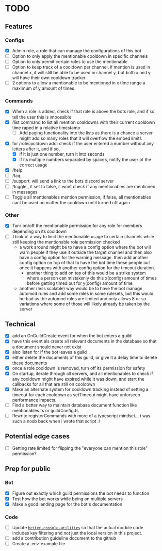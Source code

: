 # TODO

## Features

### Configs

- [x] Admin role, a role that can manage the configurations of this bot
- [ ] Option to only apply the mentionable cooldown in specific channels
- [ ] Option to only permit certain roles to use the mentionable
- [ ] Option to keep track of a cooldown per channel, if mention is used in channel x, it will still be able to be used in channel y, but both x and y will have their own cooldown tracker
- [ ] 2 options to allow a mentionable to be mentioned in x time range a maximum of y amount of times

### Commands

- [x] When a role is added, check if that role is above the bots role, and if so, tell the user this is impossible
- [x] /list command to list all mention cooldowns with their current cooldown time raped in a relative timestamp
  - [ ] Add paging functionality into the lists as there is a chance a server might add so many roles that it will overflow the embed limits
- [x] for /rolecooldown add: check if the user entered a number without any letters after it, and if so,
  - [x] if it is just one number, turn it into seconds
  - [x] if its multiple numbers separated by spaces, notify the user of the correct usage
- [x] /help
- [ ] /faq
- [ ] /support: will send a link to the bots discord server
- [ ] /toggle , if set to false, it wont check if any mentionables are mentioned in messages
- [ ] Toggle all mentionables mention permission, if false, all mentionables cant be used no matter the cooldown until turned off again

### Other

- [x] Tunr on/off the mentionable permission for any role for members depending on its cooldown
- [ ] Think of a way to limit the mentionable usage to certain channels while still keeping the mentionable role permission checked
  - a work around might be to have a config option where the bot will warn people if they use it outside the target channel and then also have a config option for the warning message. then add another config option on top of that to have the bot time these people out once it happens with another config option for the timeout duration.
    - another thing to add on top of this would be a strike system where a person can mistakenly do this x(config) amount of times before getting timed out for y(config) amount of time
  - another (less scalable) way would be to have the bot manage automod rules and add some roles in some rulesets, but this would be bad as the automod rules are limited and only allows 8 or so variations where some of those will likely already be taken by the server

## Technical

- [x] add an OnGuildCreate event for when the bot enters a guild
- [x] have this event als create all relevant documents in the database so that a document should never not exist
- [x] also listen for if the bot leaves a guild
- [x] either delete the documents of this guild, or give it a delay time to delete these documents
- [x] once a role cooldown is removed, turn off its permission for safety
- [x] On startup, iterate through all servers, and all mentionables to check if any cooldown might have expired while it was down, and start the callbacks for all that are still on cooldown
- [x] Make an alternate system for cooldown tracking instead of setting a timeout for each cooldown as setTimeout might have unforseen performance impacts.
- [ ] Find a better way to maintain database document function like mentionables.ts or guildConfig.ts
- [ ] Rewrite registerCommands with more of a typescript mindset... i was such a noob back when i wrote that script :/

## Potential edge cases

- [ ] Getting rate limited for flipping the "everyone can mention this role" permission?

## Prep for public

### Bot

- [x] Figure out exactly which guild permissions the bot needs to function
- [x] Test how the bot works while being on multiple servers
- [x] Make a good landing page for the bot's documentation

### Code

- [ ] Update [`better-console-utilities`](https://github.com/CTN-Originals/Better-Console-Utilities) so that the actual module code includes key filtering and not just the local version in this project.
- [ ] add a contribution guideline document to the github
- [ ] Create a .env-example file
